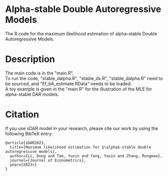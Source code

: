 # Alpha-stable Double Autoregressive Models
The R code for the maximum likelihood estimation of alpha-stable Double Autoregressive Models.

# Description
The main code is in the "main.R".  
To run the code, "stable_dalpha.R", "stable_dx.R", "stable_dalpha.R" need to be sourced, and "Ef_bA_estimate.RData" needs to be loaded.  
A toy example is given in the "main.R" for the illustration of the MLE for alpha-stable DAR models.  

# Citation
If you use sDAR model in your research, please cite our work by using the following BibTeX entry:  
```
@article{sDAR2023,
  title={Maximum likelihood estimation for $\alpha$-stable double autoregressive models},
  author={Li, Dong and Tao, Yuxin and Yang, Yaxin and Zhang, Rongmao},
  journal={Journal of Econometrics},
  year={2023+}
}
